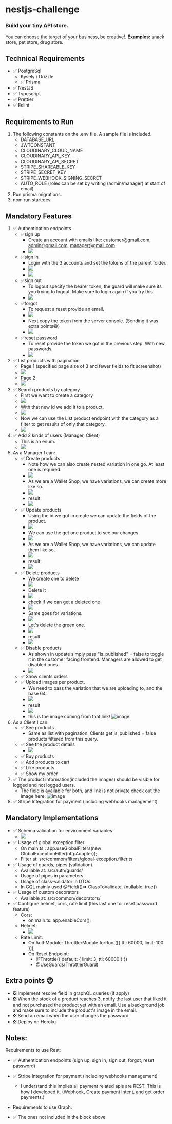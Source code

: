 # nestjs-challenge

### Build your tiny API store.
You can choose the target of your business, be creative!.
**Examples:** snack store, pet store, drug store.

## Technical Requirements
* ✅ PostgreSql
  * Kysely / Drizzle
  * ✅ Prisma
* ✅ NestJS
* ✅ Typescript
* ✅ Prettier
* ✅ Eslint

## Requirements to Run
1. The following constants on the .env file. A sample file is included.
   - DATABASE_URL
   - JWTCONSTANT
   - CLOUDINARY_CLOUD_NAME
   - CLOUDINARY_API_KEY
   - CLOUDINARY_API_SECRET
   - STRIPE_SHAREABLE_KEY
   - STRIPE_SECRET_KEY
   - STRIPE_WEBHOOK_SIGNING_SECRET
   - AUTO_ROLE (roles can be set by writing (admin/manager) at start of email)
2. Run prisma migrations.
3. npm run start:dev

## Mandatory Features
1. ✅ Authentication endpoints 
   - ✅sign up
     - Create an account with emails like: customer@gmail.com, admin@gmail.com, manager@gmail.com.
     - ![](./pictures/signup.png)
   - ✅sign in
     - Login with the 3 accounts and set the tokens of the parent folder.
     - ![](./pictures/login.png)
     - ![](./pictures/tokens.png)
   - ✅sign out
     - To logout specify the bearer token, the guard will make sure its you trying to logout. Make sure to login again if you try this.
     - ![](./pictures/logout.png)
   - ✅forgot
     - To request a reset provide an email.
     - ![](./pictures/forgot.png)
     - Next copy the token from the server console. (Sending it was extra points😅)
     - ![](./pictures/forgot_token.png)
   - ✅reset password
     - To reset provide the token we got in the previous step. With new passwords.
     - ![](./pictures/reset.png)
2. ✅ List products with pagination
   - Page 1 (specified page size of 3 and fewer fields to fit screenshot)
   - ![](./pictures/get_products_page_1.png)
   - Page 2
   - ![](./pictures/get_products_page_2.png)
3. ✅ Search products by category
    - First we want to create a category
    - ![](./pictures/create_category.png)
    - With that new id we add it to a product. 
    - ![](./pictures/add_category_to_product.png)
    - Now we can use the List product endpoint with the category as a filter to get results of only that category. 
    - ![](./pictures/filtered_category.png)
4. ✅ Add 2 kinds of users (Manager, Client)
    - This is an enum.
    - ![](./pictures/roles.png)
5. As a Manager I can:
    * ✅ Create products
      * Note how we can also create nested variation in one go. At least one is required. 
      * ![](./pictures/create_product.png)
      * As we are a Wallet Shop, we have variations, we can create more like so.
      * ![](./pictures/create_variation.png)
      * result:
      * ![](./pictures/create_variation_result.png)
    * ✅ Update products
      * Using the id we got in create we can update the fields of the product.
      * ![](./pictures/update_product.png)
      * We can use the get one product to see our changes.
      * ![](./pictures/get_one_product_a.png)
      * As we are a Wallet Shop, we have variations, we can update them like so.
      * ![](./pictures/update_variation.png)
      * result:
      * ![](./pictures/update_variation_result.png)
    * ✅ Delete products
      * We create one to delete
      * ![](./pictures/created_product_to_delete.png)
      * Delete it
      * ![](./pictures/delete_product.png)
      * check if we can get a deleted one
      * ![](./pictures/try_to_get_deleted.png)
      * Same goes for variations. 
      * ![](./pictures/create_variation_result.png)
      * Let's delete the green one.
      * ![](./pictures/delete_variation.png)
      * result
      * ![](./pictures/delete_variation_result.png)
    * ✅ Disable products 
      * As shown in update simply pass "is_published" = false to toggle it in the customer facing frontend. Managers are allowed to get disabled ones. 
      * ![](./pictures/update_product.png)
    * ✅ Show clients orders 
    * ✅ Upload images per product.
      * We need to pass the variation that we are uploading to, and the base 64. 
      * ![](./pictures/upload_image.png)
      * result
      * ![](./pictures/upload_image_result.png)
      * this is the image coming from that link!  ![image](https://res.cloudinary.com/dw4crytk2/image/upload/v1735659896/gyglautfx1wzikiwnq31.webp)
6. As a Client I can:
    * ✅ See products
      * Same as list with pagination. Clients get is_published = false products filtered from this query. 
    * ✅ See the product details
      * ![](./pictures/get_one_product_a.png)
    * ✅ Buy products
    * ✅ Add products to cart
    * ✅ Like products
    * ✅ Show my order
7. ✅ The product information(included the images) should be visible for logged and not logged users. 
   - The field is available for both, and link is not private check out the image here:  ![image](https://res.cloudinary.com/dw4crytk2/image/upload/v1735659896/gyglautfx1wzikiwnq31.webp) 
8. ✅ Stripe Integration for payment (including webhooks management)

## Mandatory Implementations
- ✅ Schema validation for environment variables
  - ![](./pictures/env_validation.png)
- ✅ Usage of global exception filter
  - On main.ts : app.useGlobalFilters(new GlobalExceptionFilter(httpAdapter));
  - Filter at: src/common/filters/global-exception.filter.ts
- ✅ Usage of guards, pipes (validation).
  - Available at: src/auth/guards/
  - Usage of pipes in parameters
  - Usage of class-validator in DTOs. 
  - In GQL mainly used @Field(()=> ClassToValidate, {nullable: true})
- ✅ Usage of custom decorators
  - Available at: src/common/decorators/
- ✅ Configure helmet, cors, rate limit (this last one for reset password feature)
  - Cors:
    - on main.ts: app.enableCors();
  - Helmet: 
    - ![](./pictures/helmet.png)
  - Rate Limit: 
    - On AuthModule: ThrottlerModule.forRoot([{ ttl: 60000, limit: 100 }]),
    - On Reset Endpoint:   
      - @Throttle({ default: { limit: 3, ttl: 60000 } })
      - @UseGuards(ThrottlerGuard)

## Extra points 😞
* ❎ Implement resolve field in graphQL queries (if apply)
* ❎ When the stock of a product reaches 3, notify the last user that liked it and not purchased the product yet with an email.
  Use a background job and make sure to include the product's image in the email.
* ❎ Send an email when the user changes the password
* ❎ Deploy on Heroku

## Notes:

Requirements to use Rest:
* ✅ Authentication endpoints (sign up, sign in, sign out, forgot, reset password)
* ✅ Stripe Integration for payment (including webhooks management)

  * I understand this implies all payment related apis are REST. This is how I developed it. (Webhook, Create payment intent, and get order payments.)
  
- Requirements to use Graph:
* ✅ The ones not included in the block above